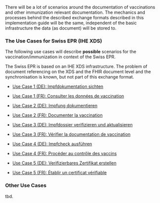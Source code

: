 There will be a lot of scenarios around the documentation of vaccinations and other immunization relevant documentation.
The mechanics and processes behind the described exchange formats described in this implementation guide will be the same, independent of the basic infrastructure the data (as document) will be stored to.


### The Use Cases for Swiss EPR (IHE XDS)
The following use cases will describe **possible** scenarios for the vaccination/immunization in context of the Swiss EPR.

The Swiss EPR is based on an IHE XDS infrastructure. The problem of document referencing on the XDS and the FHIR document level and the synchronisation is known, but not part of this exchange format.

* [Use Case 1 (DE): Impfdokumentation sichten](Use-Case-1-Impfdokumentation-sichten.html)
* [Use Case 1 (FR): Consulter les données de vaccination](Use-Case-1-Consulter-les-donnees-de-vaccination.html)

* [Use Case 2 (DE): Impfung dokumentieren](Use-Case-2-Impfung-dokumentieren.html)
* [Use Case 2 (FR): Documenter la vaccination](Use-Case-2-Documenter-la-vaccination.html)


* [Use Case 3 (DE): Impfdossier verifizieren und aktualisieren](Use-Case-3-Impfdossier-verifizieren-und-aktualisieren.html)
* [Use Case 3 (FR): Vérifier la documentation de vaccination](Use-Case-3-Verifier-la-documentation-de-vaccination.html)

* [Use Case 4 (DE): Impfcheck ausführen](Use-Case-4-Impfcheck-ausfuehren.html)
* [Use Case 4 (FR): Procéder au contrôle des vaccins](Use-Case-4-Proceder-au-controle-des-vaccins.html)

* [Use Case 5 (DE): Verifizierbares Zertifikat erstellen](Use-Case-5-Verifizierbares-Zertifikat-erstellen.html)
* [Use Case 5 (FR): Établir un certificat vérifiable](Use-Case-5-Etablir-un-certificat-verifiable.html)


### Other Use Cases

tbd.
